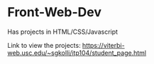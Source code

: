 # Front-Web-Dev
Has projects in HTML/CSS/Javascript

Link to view the projects: https://viterbi-web.usc.edu/~sgkolli/itp104/student_page.html
